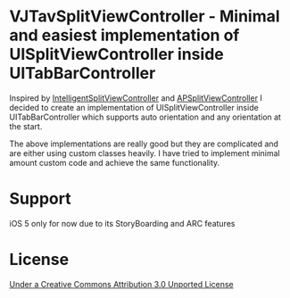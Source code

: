 VJTavSplitViewController - Minimal and easiest implementation of UISplitViewController inside UITabBarController
================

Inspired by [IntelligentSplitViewController](https://github.com/grgcombs/IntelligentSplitViewController) and [APSplitViewController](https://github.com/SlavaBushtruk/APSplitViewController) I decided to create an implementation of UISplitViewController inside UITabBarController which supports auto orientation and any orientation at the start.

The above implementations are really good but they are complicated and are either using custom classes heavily. I have tried to implement minimal amount custom code and achieve the same functionality.

Support
================
iOS 5 only for now due to its StoryBoarding and ARC features

License
================
[Under a Creative Commons Attribution 3.0 Unported License](http://creativecommons.org/licenses/by/3.0/)